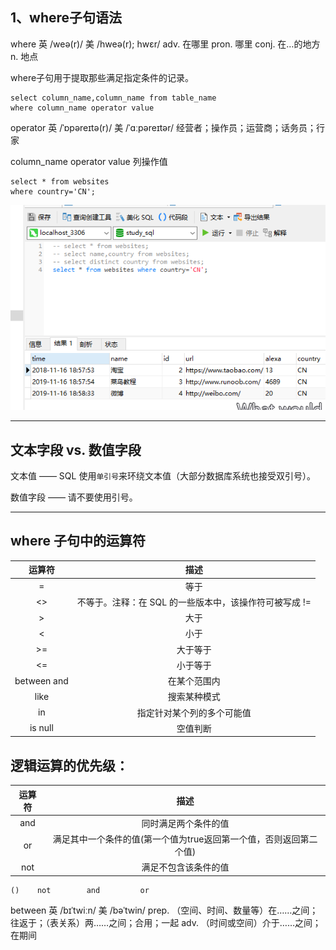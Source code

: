 ## 1、where子句语法

where 英 /weə(r)/  美 /hweə(r); hwɛr/ adv. 在哪里 pron. 哪里 conj. 在…的地方 n. 地点

where子句用于提取那些满足指定条件的记录。

```MySql
select column_name,column_name from table_name 
where column_name operator value
```

operator 英 /ˈɒpəreɪtə(r)/  美 /ˈɑːpəreɪtər/ 经营者；操作员；运营商；话务员；行家

column_name operator value 列操作值

```MySql
select * from websites 
where country='CN';
```
<img src='./img/select_country-operator-value.png' />

---
## 文本字段 vs. 数值字段

文本值 —— SQL 使用`单引号`来环绕文本值（大部分数据库系统也接受双引号）。

数值字段 —— 请不要使用引号。

---
## where 子句中的运算符

| 运算符 | 描述 |
| :-: | :-: |
| = | 等于  |
| <> | 不等于。注释：在 SQL 的一些版本中，该操作符可被写成 != |
| > | 大于 |
| <  | 小于 |
| >= | 大于等于 |
| <= | 小于等于 |
| between and | 在某个范围内 |
| like | 搜索某种模式 |
| in | 指定针对某个列的多个可能值 |
| is null | 空值判断 |

## 逻辑运算的优先级：

| 运算符 | 描述 |
| :-: | :-: |
| and | 同时满足两个条件的值 |
| or | 满足其中一个条件的值(第一个值为true返回第一个值，否则返回第二个值) |
| not | 满足不包含该条件的值 |

```MySql
()    not        and         or
```

between 英 /bɪˈtwiːn/  美 /bəˈtwin/ prep. （空间、时间、数量等）在……之间；往返于；（表关系）两……之间；合用；一起 adv. （时间或空间）介于……之间；在期间
